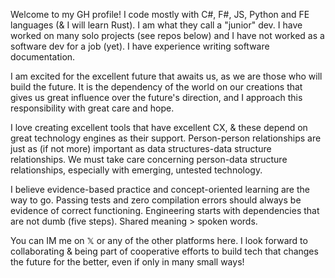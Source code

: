 Welcome to my GH profile! I code mostly with C#, F#, JS, Python and FE languages (& I will learn Rust). I am what they call a "junior" dev. I have worked on many solo projects (see repos below) and I have not worked as a software dev for a job (yet). I have experience writing software documentation. 

I am excited for the excellent future that awaits us, as we are those who will build the future. It is the dependency of the world on our creations that gives us great influence over the future's direction, and I approach this responsibility with great care and hope.

I love creating excellent tools that have excellent CX, & these depend on great technology engines as their support. Person-person relationships are just as (if not more) important as data structures-data structure relationships. We must take care concerning person-data structure relationships, especially with emerging, untested technology.

I believe evidence-based practice and concept-oriented learning are the way to go. Passing tests and zero compilation errors should always be evidence of correct functioning. Engineering starts with dependencies that are not dumb (five steps). Shared meaning > spoken words. 

You can IM me on 𝕏 or any of the other platforms here. I look forward to collaborating & being part of cooperative efforts to build tech that changes the future for the better, even if only in many small ways!